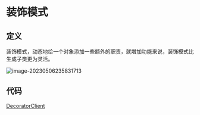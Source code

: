 # 装饰模式

## 定义

装饰模式，动态地给一个对象添加一些额外的职责，就增加功能来说，装饰模式比生成子类更为灵活。

![image-20230506235831713](https://technotes.oss-cn-shenzhen.aliyuncs.com/2023/202305062358763.png)

## 代码

[DecoratorClient](DecoratorClient.java)